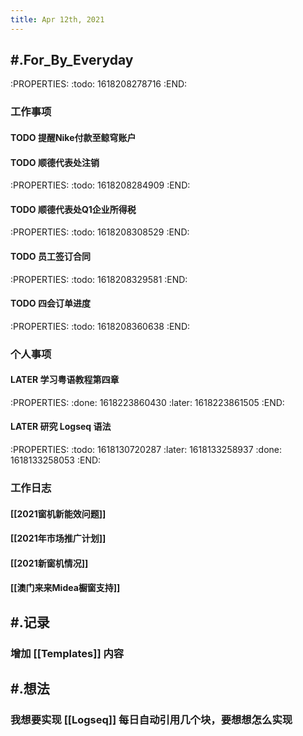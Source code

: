 ```yaml
---
title: Apr 12th, 2021
---
```


## #.For_By_Everyday
:PROPERTIES:
:todo: 1618208278716
:END:
### **工作事项**
#### TODO 提醒Nike付款至鲸穹账户
#### TODO 顺德代表处注销
:PROPERTIES:
:todo: 1618208284909
:END:
#### TODO 顺德代表处Q1企业所得税
:PROPERTIES:
:todo: 1618208308529
:END:
#### TODO 员工签订合同
:PROPERTIES:
:todo: 1618208329581
:END:
#### TODO 四会订单进度
:PROPERTIES:
:todo: 1618208360638
:END:
####
### **个人事项**
#### LATER 学习粤语教程第四章
:PROPERTIES:
:done: 1618223860430
:later: 1618223861505
:END:
#### LATER 研究 Logseq 语法
:PROPERTIES:
:todo: 1618130720287
:later: 1618133258937
:done: 1618133258053
:END:
####
### **工作日志**
#### [[2021窗机新能效问题]]
#### [[2021年市场推广计划]]
#### [[2021新窗机情况]]
#### [[澳门来来Midea橱窗支持]]
####
## #.记录
### 增加 [[Templates]] 内容
## #.想法
### 我想要实现 [[Logseq]] 每日自动引用几个块，要想想怎么实现
##
##
